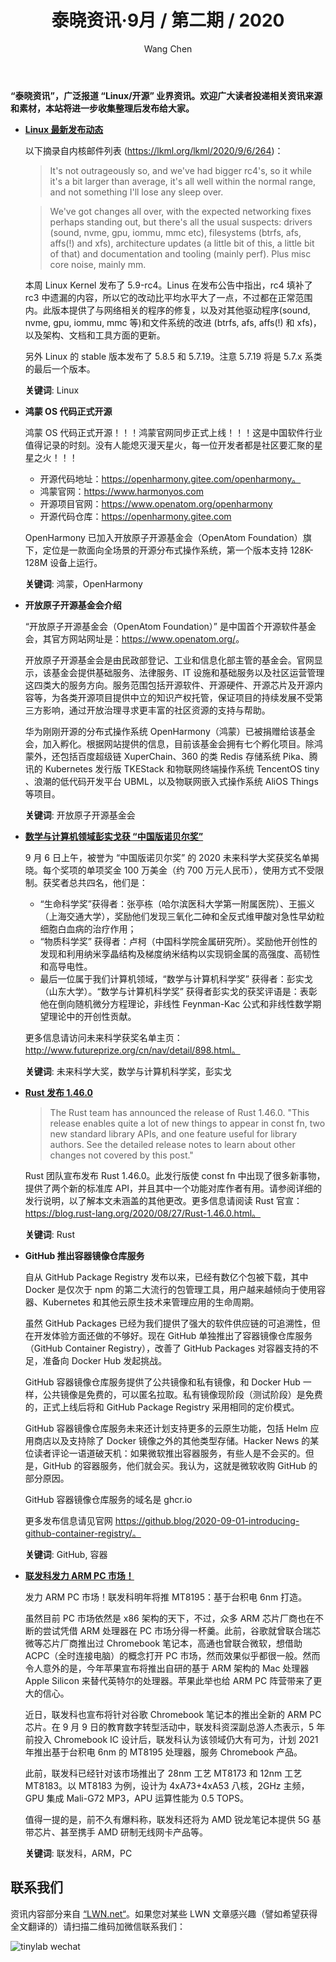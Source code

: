 ﻿---
title: 泰晓资讯·9月 / 第二期 / 2020
author: 'Wang Chen'
group: news
draft: false
top: false
album: 泰晓资讯
layout: weekly
license: "cc-by-nc-nd-4.0"
permalink: /tinylab-weekly-09-2nd-2020/
tags:
  - Linux
  - 鸿蒙
  - OpenHarmony
  - 开放原子开源基金会
  - 未来科学大奖
  - 彭实戈
  - Rust
  - GitHub
  - 容器
  - 联发科
  - ARM
categories:
  - 泰晓资讯
  - 技术动态
  - 行业动向
---

**“泰晓资讯”，广泛报道 “Linux/开源” 业界资讯。欢迎广大读者投递相关资讯来源和素材，本站将进一步收集整理后发布给大家。**

- [**Linux 最新发布动态**](https://lkml.org/lkml/2020/9/6/264)

    以下摘录自内核邮件列表 (https://lkml.org/lkml/2020/9/6/264)：
    
    > It's not outrageously so, and we've had bigger rc4's, so it while it's a bit larger than average, it's all well within the normal range, and not something I'll lose any sleep over.

    > We've got changes all over, with the expected networking fixes perhaps standing out, but there's all the usual suspects: drivers (sound, nvme, gpu, iommu, mmc etc), filesystems (btrfs, afs, affs(!) and xfs), architecture updates (a little bit of this, a little bit of that) and documentation and tooling (mainly perf). Plus misc core noise, mainly mm.

    本周 Linux Kernel 发布了 5.9-rc4。Linus 在发布公告中指出，rc4 填补了 rc3 中遗漏的内容，所以它的改动比平均水平大了一点，不过都在正常范围内。此版本提供了与网络相关的程序的修复，以及对其他驱动程序(sound, nvme, gpu, iommu, mmc 等)和文件系统的改进 (btrfs, afs, affs(!) 和 xfs)，以及架构、文档和工具方面的更新。
    
    另外 Linux 的 stable 版本发布了 5.8.5 和 5.7.19。注意 5.7.19 将是 5.7.x 系类的最后一个版本。

    **关键词**: Linux

- **鸿蒙 OS 代码正式开源**

    鸿蒙 OS 代码正式开源！！！鸿蒙官网同步正式上线！！！这是中国软件行业值得记录的时刻。没有人能熄灭漫天星火，每一位开发者都是社区要汇聚的星星之火！！！
    
    - 开源代码地址：https://openharmony.gitee.com/openharmony。
    - 鸿蒙官网：https://www.harmonyos.com
    - 开源项目官网：https://www.openatom.org/openharmony
    - 开源代码仓库：https://openharmony.gitee.com

    OpenHarmony 已加入开放原子开源基金会（OpenAtom Foundation）旗下，定位是一款面向全场景的开源分布式操作系统，第一个版本支持 128K-128M 设备上运行。 
	
    **关键词**: 鸿蒙，OpenHarmony

- **开放原子开源基金会介绍**

    “开放原子开源基金会（OpenAtom Foundation）” 是中国首个开源软件基金会，其官方网站网址是：<https://www.openatom.org/>。
    
    开放原子开源基金会是由民政部登记、工业和信息化部主管的基金会。官网显示，该基金会提供基础服务、法律服务、IT 设施和基础服务以及社区运营管理这四类大的服务方向。服务范围包括开源软件、开源硬件、开源芯片及开源内容等，为各类开源项目提供中立的知识产权托管，保证项目的持续发展不受第三方影响，通过开放治理寻求更丰富的社区资源的支持与帮助。 

    华为刚刚开源的分布式操作系统 OpenHarmony（鸿蒙）已被捐赠给该基金会，加入孵化。根据网站提供的信息，目前该基金会拥有七个孵化项目。除鸿蒙外，还包括百度超级链 XuperChain、360 的类 Redis 存储系统 Pika、腾讯的 Kubernetes 发行版 TKEStack 和物联网终端操作系统 TencentOS tiny 、浪潮的低代码开发平台 UBML，以及物联网嵌入式操作系统 AliOS Things 等项目。
    
    **关键词**: 开放原子开源基金会

- [**数学与计算机领域彭实戈获 “中国版诺贝尔奖”**](http://www.futureprize.org/cn/nav/detail/898.html)

    9 月 6 日上午，被誉为 “中国版诺贝尔奖” 的 2020 未来科学大奖获奖名单揭晓。每个奖项的单项奖金 100 万美金（约 700 万元人民币），使用方式不受限制。获奖者总共四名，他们是：
    - “生命科学奖”获得者：张亭栋（哈尔滨医科大学第一附属医院）、王振义（上海交通大学），奖励他们发现三氧化二砷和全反式维甲酸对急性早幼粒细胞白血病的治疗作用；
    - “物质科学奖” 获得者：卢柯（中国科学院金属研究所）。奖励他开创性的发现和利用纳米孪晶结构及梯度纳米结构以实现铜金属的高强度、高韧性和高导电性。
    - 最后一位属于我们计算机领域，“数学与计算机科学奖” 获得者：彭实戈（山东大学）。“数学与计算机科学奖” 获得者彭实戈的获奖评语是：表彰他在倒向随机微分方程理论，非线性 Feynman-Kac 公式和非线性数学期望理论中的开创性贡献。
    
    更多信息请访问未来科学获奖名单主页：http://www.futureprize.org/cn/nav/detail/898.html。

    **关键词**: 未来科学大奖，数学与计算机科学奖，彭实戈

- [**Rust 发布 1.46.0**](https://blog.rust-lang.org/2020/08/27/Rust-1.46.0.html)

    > The Rust team has announced the release of Rust 1.46.0. "This release enables quite a lot of new things to appear in const fn, two new standard library APIs, and one feature useful for library authors. See the detailed release notes to learn about other changes not covered by this post."

    Rust 团队宣布发布 Rust 1.46.0。此发行版使 const fn 中出现了很多新事物，提供了两个新的标准库 API，并且其中一个功能对库作者有用。请参阅详细的发行说明，以了解本文未涵盖的其他更改。更多信息请阅读 Rust 官宣：https://blog.rust-lang.org/2020/08/27/Rust-1.46.0.html。

    **关键词**: Rust

- **GitHub 推出容器镜像仓库服务**

    自从 GitHub Package Registry 发布以来，已经有数亿个包被下载，其中 Docker 是仅次于 npm 的第二大流行的包管理工具，用户越来越倾向于使用容器、Kubernetes 和其他云原生技术来管理应用的生命周期。

    虽然 GitHub Packages 已经为我们提供了强大的软件供应链的可追溯性，但在开发体验方面还做的不够好。现在 GitHub 单独推出了容器镜像仓库服务（GitHub Container Registry），改善了 GitHub Packages 对容器支持的不足，准备向 Docker Hub 发起挑战。

    GitHub 容器镜像仓库服务提供了公共镜像和私有镜像，和 Docker Hub 一样，公共镜像是免费的，可以匿名拉取。私有镜像现阶段（测试阶段）是免费的，正式上线后将和 GitHub Package Registry 采用相同的定价模式。

    GitHub 容器镜像仓库服务未来还计划支持更多的云原生功能，包括 Helm 应用商店以及支持除了 Docker 镜像之外的其他类型存储。Hacker News 的某位读者评论一语道破天机：如果微软推出容器服务，有些人是不会买的。但是，GitHub 的容器服务，他们就会买。我认为，这就是微软收购 GitHub 的部分原因。

    GitHub 容器镜像仓库服务的域名是 ghcr.io

    更多发布信息请见官网 https://github.blog/2020-09-01-introducing-github-container-registry/。

    **关键词**: GitHub, 容器
	
- [**联发科发力 ARM PC 市场！**](https://tech.sina.com.cn/roll/2020-09-10/doc-iivhvpwy5951731.shtml)

    发力 ARM PC 市场！联发科明年将推 MT8195：基于台积电 6nm 打造。

    虽然目前 PC 市场依然是 x86 架构的天下，不过，众多 ARM 芯片厂商也在不断的尝试凭借 ARM 处理器在 PC 市场分得一杯羹。此前，谷歌就曾联合瑞芯微等芯片厂商推出过 Chromebook 笔记本，高通也曾联合微软，想借助 ACPC（全时连接电脑）的概念打开 PC 市场，然而效果似乎都很一般。然而令人意外的是，今年苹果宣布将推出自研的基于 ARM 架构的 Mac 处理器 Apple Silicon 来替代英特尔的处理器。苹果此举也给 ARM PC 阵营带来了更大的信心。

    近日，联发科也宣布将针对谷歌 Chromebook 笔记本的推出全新的 ARM PC 芯片。在 9 月 9 日的教育数字转型活动中，联发科资深副总游人杰表示，5 年前投入 Chromebook IC 设计后，联发科认为该领域仍大有可为，计划 2021 年推出基于台积电 6nm 的 MT8195 处理器，服务 Chromebook 产品。

    此前，联发科已经针对该市场推出了 28nm 工艺 MT8173 和 12nm 工艺 MT8183。以 MT8183 为例，设计为 4xA73+4xA53 八核，2GHz 主频，GPU 集成 Mali-G72 MP3，APU 运算性能为 0.5 TOPS。

    值得一提的是，前不久有爆料称，联发科还将为 AMD 锐龙笔记本提供 5G 基带芯片、甚至携手 AMD 研制无线网卡产品等。

    **关键词**: 联发科，ARM，PC

## 联系我们

资讯内容部分来自 [“LWN.net“](https://lwn.net/)。如果您对某些 LWN 文章感兴趣（譬如希望获得全文翻译的）请扫描二维码加微信联系我们：

![tinylab wechat](/images/wechat/tinylab.jpg)
